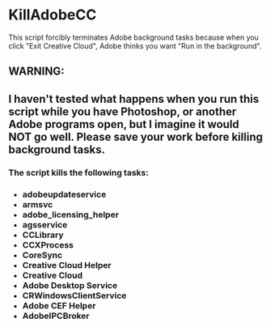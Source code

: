 # KillAdobeCC
This script forcibly terminates Adobe background tasks because when you click "Exit Creative Cloud", Adobe thinks you want "Run in the background".

<h2>WARNING:<h2>
I haven't tested what happens when you run this script while you have Photoshop, or another Adobe programs open, but I imagine it would NOT go well. Please save your work before killing background tasks.
  
<h3>The script kills the following tasks:<h3>
  
  - adobeupdateservice
  - armsvc
  - adobe_licensing_helper
  - agsservice
  - CCLibrary
  - CCXProcess
  - CoreSync
  - Creative Cloud Helper
  - Creative Cloud
  - Adobe Desktop Service
  - CRWindowsClientService
  - Adobe CEF Helper
  - AdobeIPCBroker
